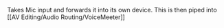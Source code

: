Takes Mic input and forwards it into its own device. This is then piped into [[AV Editing/Audio Routing/VoiceMeeter]]